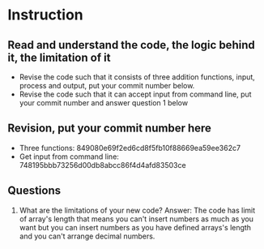 ﻿# Instruction

## Read and understand the code, the logic behind it, the limitation of it
* Revise the code such that it consists of three addition functions, input, process and output, put your commit number below.
* Revise the code such that it can accept input from command line, put your commit number and answer question 1 below

## Revision, put your commit number here
* Three functions: 849080e69f2ed6cd8f5fb10f88669ea59ee362c7
* Get input from command line: 748195bbb73256d00db8abcc86f4d4afd83503ce

## Questions
1. What are the limitations of your new code?
Answer: The code has limit of array's length that means you can't insert numbers as much as you want but you can insert numbers as you have defined arrays's length and you can't arrange decimal numbers.